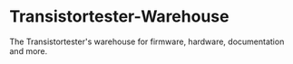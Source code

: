 # Transistortester-Warehouse
The Transistortester's warehouse for firmware, hardware, documentation and more.
